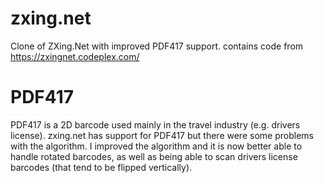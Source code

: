 # zxing.net
Clone of ZXing.Net with improved PDF417 support. contains code from https://zxingnet.codeplex.com/

# PDF417
PDF417 is a 2D barcode used mainly in the travel industry (e.g. drivers license). zxing.net has
support for PDF417 but there were some problems with the algorithm. I improved the algorithm and
it is now better able to handle rotated barcodes, as well as being able to scan drivers license
barcodes (that tend to be flipped vertically).
